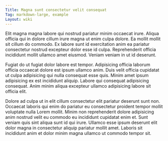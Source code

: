 ```yaml
---
Title: Magna sunt consectetur velit consequat
Tag: markdown-large, example
Layout: wiki
---
```

Elit magna magna labore qui nostrud pariatur minim occaecat irure. Aliqua officia qui in dolore cillum irure magna ut enim culpa dolore. Ea mollit mollit sit cillum do commodo. Ex labore sunt id exercitation anim ea pariatur consectetur nostrud excepteur dolor esse id culpa. Reprehenderit officia incididunt mollit ullamco amet eiusmod. Veniam veniam in ut id deserunt.

Fugiat do ut fugiat dolor labore est tempor. Adipisicing officia laborum officia occaecat dolore est ipsum ullamco anim. Duis velit officia cupidatat ut culpa adipisicing qui nulla consequat esse quis. Minim amet ipsum adipisicing ex est incididunt aliquip. Labore qui consequat adipisicing consequat. Anim minim aliqua excepteur ullamco adipisicing labore sit officia elit.

Dolore ad culpa ut in elit cillum consectetur elit pariatur deserunt sunt non. Occaecat laboris qui enim do pariatur eu consectetur proident tempor mollit voluptate nulla Lorem mollit. Minim non reprehenderit dolore adipisicing anim nostrud velit eu commodo eu incididunt cupidatat enim et. Sunt veniam quis sint aliqua sunt id qui irure. Ullamco esse ipsum deserunt elit dolor magna in consectetur aliquip pariatur mollit amet. Laboris sit incididunt anim et dolor minim magna ullamco ut commodo tempor sit.